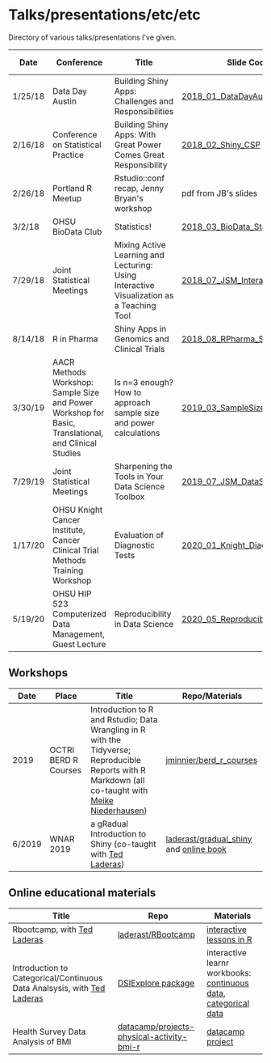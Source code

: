 # Talks/presentations/etc/etc

Directory of various talks/presentations I've given.


Date | Conference | Title | Slide Code | Slides Rendered
---|---|---|---|---
1/25/18 | Data Day Austin | Building Shiny Apps: Challenges and Responsibilities | [2018_01_DataDayAustin_Shiny](2018_01_DataDayAustin_Shiny) | [slides](https://jminnier-talks.netlify.com/2018_01_DataDayAustin_Shiny/minnier_shiny_slides.html)
2/16/18 | Conference on Statistical Practice | Building Shiny Apps: With Great Power Comes Great Responsibility | [2018_02_Shiny_CSP](2018_02_Shiny_CSP) | [slides](https://jminnier-talks.netlify.com/2018_02_shiny_csp/minnier_csp2018)
2/26/18 | Portland R Meetup | Rstudio::conf recap, Jenny Bryan's workshop | pdf from JB's slides | [slides](https://jminnier-talks.netlify.com/2018_02_PDXR_RstudioRecap/subset_of_rstudioconf_jennybryan_slides.pdf)
3/2/18 | OHSU BioData Club | Statistics! | [2018_03_BioData_StatsPapers](2018_03_BioData_StatsPapers) | [slides](https://jminnier-talks.netlify.com/2018_03_Biodata_StatsPapers/minnier_biodata)
7/29/18 | Joint Statistical Meetings | Mixing Active Learning and Lecturing: Using Interactive Visualization as a Teaching Tool | [2018_07_JSM_InteractiveLearning](2018_07_JSM_InteractiveLearning) | [slides](https://jminnier-talks.netlify.com/2018_07_jsm_interactivelearning/minnier_jsm2018)
8/14/18 | R in Pharma | Shiny Apps in Genomics and Clinical Trials | [2018_08_RPharma_Shiny](2018_08_RPharma_Shiny) | [slides](https://jminnier-talks.netlify.com/2018_08_rpharma_shiny/minnier_rpharma2018.html)
3/30/19 | AACR Methods Workshop: Sample Size and Power Workshop for Basic, Translational, and Clinical Studies | Is n=3 enough? How to approach sample size and power calculations | [2019_03_SampleSizeAACR](2019_03_SampleSizeAACR)  | [slides](https://jminnier-talks.netlify.com/2019_03_SampleSizeAACR/2019_03_AACR_Minnier.html)
7/29/19 | Joint Statistical Meetings | Sharpening the Tools in Your Data Science Toolbox | [2019_07_JSM_DataScienceSkills](2019_07_JSM_DataScienceSkills) | [slides](https://jminnier-talks.netlify.com/2019_07_JSM_DataScienceSkills/2019_07_JSM_DataScience.html)
1/17/20 | OHSU Knight Cancer Institute, Cancer Clinical Trial Methods Training Workshop | Evaluation of Diagnostic Tests | [2020_01_Knight_DiagnosticTests](2020_01_Knight_DiagnosticTests) | [slides](https://jminnier-talks.netlify.com/2020_01_Knight_DiagnosticTests/2020_01_Knight_Diagnostic.html)
5/19/20 | OHSU HIP 523 Computerized Data Management, Guest Lecture | Reproducibility in Data Science | [2020_05_Reproducibility_HIP](2020_05_Reproducibility_HIP) | [slides](https://jminnier-talks.netlify.com/2020_05_Reproducibility_HIP/2020_05_reproducibility_hip.html)

## Workshops

Date | Place | Title | Repo/Materials
---|---|---|---
2019 | OCTRI BERD R Courses | Introduction to R and Rstudio; Data Wrangling in R with the Tidyverse; Reproducible Reports with R Markdown (all co-taught with [Meike Niederhausen](https://github.com/Niederhausen))  | [jminnier/berd_r_courses](https://github.com/jminnier/berd_r_courses/tree/master)
6/2019 | WNAR 2019 | a gRadual Introduction to Shiny (co-taught with [Ted Laderas](https://laderast.github.io/)) | [laderast/gradual_shiny](https://github.com/laderast/gradual_shiny) and [online book](https://laderast.github.io/gradual_shiny/)

## Online educational materials

Title | Repo | Materials
---|---|---
Rbootcamp, with [Ted Laderas](https://laderast.github.io/) | [laderast/RBootcamp](https://github.com/laderast/RBootcamp) | [interactive lessons in R](https://r-bootcamp.netlify.com/)
Introduction to Categorical/Continuous Data Analsysis, with [Ted Laderas](https://laderast.github.io/) | [DSIExplore package](https://github.com/laderast/DSIExplore) | interactive learnr workbooks: [continuous data](https://minnier.shinyapps.io/ODSI_continuousData/), [categorical data](https://tladeras.shinyapps.io/categoricalData/)
Health Survey Data Analysis of BMI | [datacamp/projects-physical-activity-bmi-r](https://github.com/datacamp/projects-physical-activity-bmi-r) | [datacamp project](https://www.datacamp.com/projects/677)